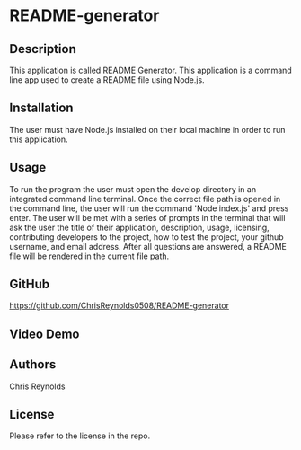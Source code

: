 # README-generator

## Description
This application is called README Generator.  This application is a command line app used to create a README file using Node.js.  

## Installation
The user must have Node.js installed on their local machine in order to run this application. 

## Usage
To run the program the user must open the develop directory in an integrated command line terminal.  Once the correct file path is opened in the command line, the user will run the command 
'Node index.js' and press enter.  The user will be met with a series of prompts in the terminal that will ask the user the title of their application, description, usage, licensing, contributing developers to the project, how to test the project, your github username, and email address.  After all questions are answered, a README file will be rendered in the current file path.  

## GitHub 
https://github.com/ChrisReynolds0508/README-generator

## Video Demo


## Authors 
Chris Reynolds

## License
Please refer to the license in the repo. 
